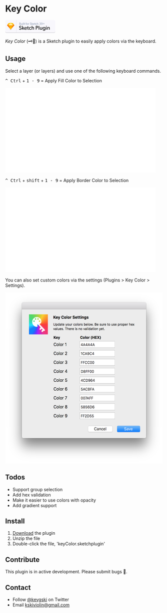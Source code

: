 # Key Color

<a href="https://www.sketchapp.com">
  <img width="160" height="41" src="readme_assets/sketch-badge.png" >
</a>

_Key Color_ (🗝🌈) is a Sketch plugin to easily apply colors via the keyboard.

## Usage

Select a layer (or layers) and use one of the following keyboard commands.

<kbd>^ Ctrl</kbd> + <kbd>1 - 9</kbd> = Apply Fill Color to Selection

<img width="480" height="270" src="readme_assets/tut1.gif" >

<kbd>^ Ctrl</kbd> + <kbd>shift</kbd> + <kbd>1 - 9</kbd> = Apply Border Color to Selection

<img width="480" height="270" src="readme_assets/tut2.gif" >

You can also set custom colors via the settings (Plugins > Key Color > Settings).

<img width="532" height="545" src="readme_assets/settings.png" >

## Todos

- Support group selection
- Add hex validation
- Make it easier to use colors with opacity
- Add gradient support

## Install

1. [Download](https://github.com/KevinGutowski/keyColor/releases/download/v1.1.0/keyColor.sketchplugin.zip) the plugin
2. Unzip the file
3. Double-click the file, 'keyColor.sketchplugin'

## Contribute

This plugin is in active development. Please submit bugs 🐛.

## Contact

* Follow [@kevgski](https://twitter.com/kevgski) on Twitter
* Email <kskiviolin@gmail.com>